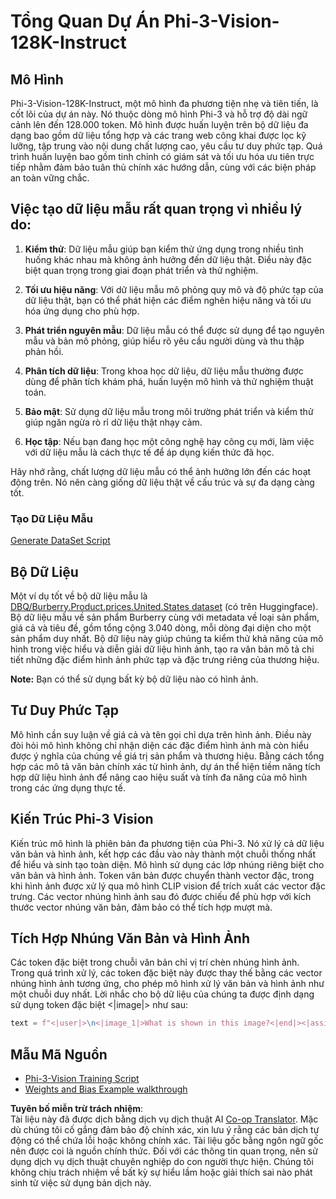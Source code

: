 <!--
CO_OP_TRANSLATOR_METADATA:
{
  "original_hash": "e0a07fd2a30fe2af30b1373df207a5bf",
  "translation_date": "2025-05-09T21:49:02+00:00",
  "source_file": "md/03.FineTuning/FineTuning_Phi-3-visionWandB.md",
  "language_code": "vi"
}
-->
# Tổng Quan Dự Án Phi-3-Vision-128K-Instruct

## Mô Hình

Phi-3-Vision-128K-Instruct, một mô hình đa phương tiện nhẹ và tiên tiến, là cốt lõi của dự án này. Nó thuộc dòng mô hình Phi-3 và hỗ trợ độ dài ngữ cảnh lên đến 128.000 token. Mô hình được huấn luyện trên bộ dữ liệu đa dạng bao gồm dữ liệu tổng hợp và các trang web công khai được lọc kỹ lưỡng, tập trung vào nội dung chất lượng cao, yêu cầu tư duy phức tạp. Quá trình huấn luyện bao gồm tinh chỉnh có giám sát và tối ưu hóa ưu tiên trực tiếp nhằm đảm bảo tuân thủ chính xác hướng dẫn, cùng với các biện pháp an toàn vững chắc.

## Việc tạo dữ liệu mẫu rất quan trọng vì nhiều lý do:

1. **Kiểm thử**: Dữ liệu mẫu giúp bạn kiểm thử ứng dụng trong nhiều tình huống khác nhau mà không ảnh hưởng đến dữ liệu thật. Điều này đặc biệt quan trọng trong giai đoạn phát triển và thử nghiệm.

2. **Tối ưu hiệu năng**: Với dữ liệu mẫu mô phỏng quy mô và độ phức tạp của dữ liệu thật, bạn có thể phát hiện các điểm nghẽn hiệu năng và tối ưu hóa ứng dụng cho phù hợp.

3. **Phát triển nguyên mẫu**: Dữ liệu mẫu có thể được sử dụng để tạo nguyên mẫu và bản mô phỏng, giúp hiểu rõ yêu cầu người dùng và thu thập phản hồi.

4. **Phân tích dữ liệu**: Trong khoa học dữ liệu, dữ liệu mẫu thường được dùng để phân tích khám phá, huấn luyện mô hình và thử nghiệm thuật toán.

5. **Bảo mật**: Sử dụng dữ liệu mẫu trong môi trường phát triển và kiểm thử giúp ngăn ngừa rò rỉ dữ liệu thật nhạy cảm.

6. **Học tập**: Nếu bạn đang học một công nghệ hay công cụ mới, làm việc với dữ liệu mẫu là cách thực tế để áp dụng kiến thức đã học.

Hãy nhớ rằng, chất lượng dữ liệu mẫu có thể ảnh hưởng lớn đến các hoạt động trên. Nó nên càng giống dữ liệu thật về cấu trúc và sự đa dạng càng tốt.

### Tạo Dữ Liệu Mẫu
[Generate DataSet Script](./CreatingSampleData.md)

## Bộ Dữ Liệu

Một ví dụ tốt về bộ dữ liệu mẫu là [DBQ/Burberry.Product.prices.United.States dataset](https://huggingface.co/datasets/DBQ/Burberry.Product.prices.United.States) (có trên Huggingface).  
Bộ dữ liệu mẫu về sản phẩm Burberry cùng với metadata về loại sản phẩm, giá cả và tiêu đề, gồm tổng cộng 3.040 dòng, mỗi dòng đại diện cho một sản phẩm duy nhất. Bộ dữ liệu này giúp chúng ta kiểm thử khả năng của mô hình trong việc hiểu và diễn giải dữ liệu hình ảnh, tạo ra văn bản mô tả chi tiết những đặc điểm hình ảnh phức tạp và đặc trưng riêng của thương hiệu.

**Note:** Bạn có thể sử dụng bất kỳ bộ dữ liệu nào có hình ảnh.

## Tư Duy Phức Tạp

Mô hình cần suy luận về giá cả và tên gọi chỉ dựa trên hình ảnh. Điều này đòi hỏi mô hình không chỉ nhận diện các đặc điểm hình ảnh mà còn hiểu được ý nghĩa của chúng về giá trị sản phẩm và thương hiệu. Bằng cách tổng hợp các mô tả văn bản chính xác từ hình ảnh, dự án thể hiện tiềm năng tích hợp dữ liệu hình ảnh để nâng cao hiệu suất và tính đa năng của mô hình trong các ứng dụng thực tế.

## Kiến Trúc Phi-3 Vision

Kiến trúc mô hình là phiên bản đa phương tiện của Phi-3. Nó xử lý cả dữ liệu văn bản và hình ảnh, kết hợp các đầu vào này thành một chuỗi thống nhất để hiểu và sinh tạo toàn diện. Mô hình sử dụng các lớp nhúng riêng biệt cho văn bản và hình ảnh. Token văn bản được chuyển thành vector đặc, trong khi hình ảnh được xử lý qua mô hình CLIP vision để trích xuất các vector đặc trưng. Các vector nhúng hình ảnh sau đó được chiếu để phù hợp với kích thước vector nhúng văn bản, đảm bảo có thể tích hợp mượt mà.

## Tích Hợp Nhúng Văn Bản và Hình Ảnh

Các token đặc biệt trong chuỗi văn bản chỉ vị trí chèn nhúng hình ảnh. Trong quá trình xử lý, các token đặc biệt này được thay thế bằng các vector nhúng hình ảnh tương ứng, cho phép mô hình xử lý văn bản và hình ảnh như một chuỗi duy nhất. Lời nhắc cho bộ dữ liệu của chúng ta được định dạng sử dụng token đặc biệt <|image|> như sau:

```python
text = f"<|user|>\n<|image_1|>What is shown in this image?<|end|><|assistant|>\nProduct: {row['title']}, Category: {row['category3_code']}, Full Price: {row['full_price']}<|end|>"
```

## Mẫu Mã Nguồn
- [Phi-3-Vision Training Script](../../../../code/03.Finetuning/Phi-3-vision-Trainingscript.py)
- [Weights and Bias Example walkthrough](https://wandb.ai/byyoung3/mlnews3/reports/How-to-fine-tune-Phi-3-vision-on-a-custom-dataset--Vmlldzo4MTEzMTg3)

**Tuyên bố miễn trừ trách nhiệm**:  
Tài liệu này đã được dịch bằng dịch vụ dịch thuật AI [Co-op Translator](https://github.com/Azure/co-op-translator). Mặc dù chúng tôi cố gắng đảm bảo độ chính xác, xin lưu ý rằng các bản dịch tự động có thể chứa lỗi hoặc không chính xác. Tài liệu gốc bằng ngôn ngữ gốc nên được coi là nguồn chính thức. Đối với các thông tin quan trọng, nên sử dụng dịch vụ dịch thuật chuyên nghiệp do con người thực hiện. Chúng tôi không chịu trách nhiệm về bất kỳ sự hiểu lầm hoặc giải thích sai nào phát sinh từ việc sử dụng bản dịch này.